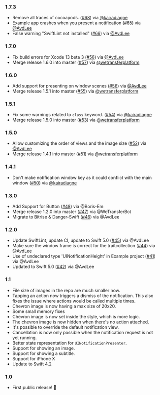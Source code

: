 ### 1.7.3
- Remove all traces of cocoapods. ([#68](https://github.com/WeTransfer/UINotifications/issues/68)) via [@kairadiagne](https://github.com/kairadiagne)
- Example app crashes when you present a notification ([#65](https://github.com/WeTransfer/UINotifications/issues/65)) via [@AvdLee](https://github.com/AvdLee)
- False warning "SwiftLint not installed" ([#66](https://github.com/WeTransfer/UINotifications/issues/66)) via [@AvdLee](https://github.com/AvdLee)

### 1.7.0
- Fix build errors for Xcode 13 beta 3 ([#58](https://github.com/WeTransfer/UINotifications/pull/58)) via [@AvdLee](https://github.com/AvdLee)
- Merge release 1.6.0 into master ([#57](https://github.com/WeTransfer/UINotifications/pull/57)) via [@wetransferplatform](https://github.com/wetransferplatform)

### 1.6.0
- Add support for presenting on window scenes ([#56](https://github.com/WeTransfer/UINotifications/pull/56)) via [@AvdLee](https://github.com/AvdLee)
- Merge release 1.5.1 into master ([#55](https://github.com/WeTransfer/UINotifications/pull/55)) via [@wetransferplatform](https://github.com/wetransferplatform)

### 1.5.1
- Fix some warnings related to `class` keyword. ([#54](https://github.com/WeTransfer/UINotifications/pull/54)) via [@kairadiagne](https://github.com/kairadiagne)
- Merge release 1.5.0 into master ([#53](https://github.com/WeTransfer/UINotifications/pull/53)) via [@wetransferplatform](https://github.com/wetransferplatform)

### 1.5.0
- Allow customizing the order of views and the image size ([#52](https://github.com/WeTransfer/UINotifications/pull/52)) via [@AvdLee](https://github.com/AvdLee)
- Merge release 1.4.1 into master ([#51](https://github.com/WeTransfer/UINotifications/pull/51)) via [@wetransferplatform](https://github.com/wetransferplatform)

### 1.4.1
- Don't make notification window key as it could conflict with the main window ([#50](https://github.com/WeTransfer/UINotifications/pull/50)) via [@kairadiagne](https://github.com/kairadiagne)

### 1.3.0
- Add Support for Button ([#48](https://github.com/WeTransfer/UINotifications/pull/48)) via @Boris-Em
- Merge release 1.2.0 into master ([#47](https://github.com/WeTransfer/UINotifications/pull/47)) via @WeTransferBot
- Migrate to Bitrise & Danger-Swift ([#46](https://github.com/WeTransfer/UINotifications/pull/46)) via @AvdLee

### 1.2.0

- Update SwiftLint, update CI, update to Swift 5.0 ([#45](https://github.com/WeTransfer/UINotifications/pull/45)) via @AvdLee
- Make sure the window frame is correct for the traitcollection ([#44](https://github.com/WeTransfer/UINotifications/pull/44)) via @AvdLee
- Use of undeclared type 'UINotificationHeight' in Example project ([#41](https://github.com/WeTransfer/UINotifications/issues/41)) via @AvdLee
- Updated to Swift 5.0 ([#42](https://github.com/WeTransfer/UINotifications/pull/42)) via @AvdLee

### 1.1
- File size of images in the repo are much smaller now.
- Tapping an action now triggers a dismiss of the notification. This also fixes the issue where actions would be called multiple times.
- Chevron image is now having a max size of 20x20.
- Some small memory fixes
- Chevron image is now set inside the style, which is more logic.
- The chevron image is now hidden when there's no action attached.
- It's possible to override the default notification view.
- Cancellation is now only possible when the notification request is not yet running.
- Better state representation for `UINotificationPresenter`.
- Support for showing an image.
- Support for showing a subtitle.
- Support for iPhone X
- Update to Swift 4.2

### 1.0

- First public release! 🎉